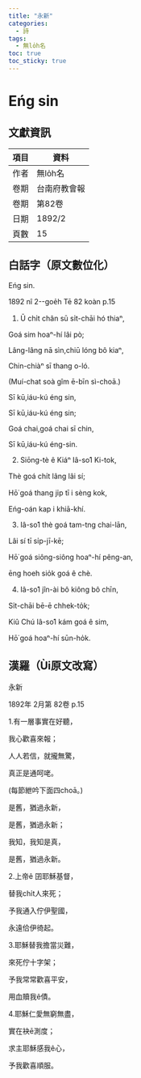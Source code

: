 ```yaml
---
title: "永新"
categories:
  - 詩
tags:
  - 無lo̍h名
toc: true
toc_sticky: true
---
```


# Eńg sin

## 文獻資訊

| 項目 | 資料 |
|---|---|
| 作者 | 無lo̍h名 |
| 卷期 | 台南府教會報 |
| 卷期 | 第82卷 |
| 日期 | 1892/2 |
| 頁數 | 15 |

## 白話字（原文數位化）

Eńg sin.

1892 nî 2--goe̍h Tē 82 koàn p.15

1. Ū chi̍t chân sū si̍t-chāi hó thiaⁿ,

Goá sim hoaⁿ-hí lâi pò;

Lâng-lâng nā sìn,chiū lóng bô kiaⁿ,

Chin-chiàⁿ sī thang o-ló.

(Muí-chat soà gîm ē-bīn sì-choā.)

Sī kū,iáu-kú éng sin,

Sī kū,iáu-kú éng sin;

Goá chai,goá chai sī chin,

Sī kū,iáu-kú éng-sin.

2. Siōng-tè ê Kiáⁿ Iâ-so͘1 Ki-tok,

Thè goá chi̍t lâng lâi sí;

Hō͘ goá thang ji̍p tī i sèng kok,

Eńg-oán kap i khiā-khí.

3. Iâ-so͘1 thè goá tam-tng chai-lān,

Lâi sí tī si̍p-jī-kē;

Hō͘ goá siông-siông hoaⁿ-hí pêng-an,

ēng hoeh sio̍k goá ê chè.

4. Iâ-so͘1 jîn-ài bô kiông bô chīn,

Si̍t-chāi bē-ē chhek-to̍k;

Kiû Chú Iâ-so͘1 kám goá ê sim,

Hō͘ goá hoaⁿ-hí sūn-ho̍k.

## 漢羅（Ùi原文改寫）

永新

1892年 2月第 82卷 p.15

1.有一層事實在好聽，

我心歡喜來報；

人人若信，就攏無驚，

真正是通呵咾。

(每節紲吟下面四choā。)

是舊，猶過永新，

是舊，猶過永新；

我知，我知是真，

是舊，猶過永新。

2.上帝ê 囝耶穌基督，

替我chi̍t人來死；

予我通入佇伊聖國，

永遠佮伊徛起。

3.耶穌替我擔當災難，

來死佇十字架；

予我常常歡喜平安，

用血贖我ê債。

4.耶穌仁愛無窮無盡，

實在袂ē測度；

求主耶穌感我ê心，

予我歡喜順服。
